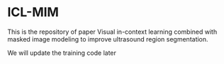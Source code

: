 # ICL-MIM

This is the repository of paper Visual in-context learning combined with masked image modeling to improve ultrasound region segmentation.

We will update the training code later
